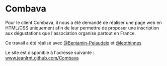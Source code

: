 # Combava

Pour le client Combava, il nous a été demandé de réaliser une page web en HTML/CSS uniquement afin de leur permettre 
de proposer une inscription aux dégustations que l'association organise partout en France.

Ce travail a été réalisé avec [@Benjamin-Pelaudeix](github.com/Benjamin-Pelaudeix) et [@leothinnes](github.com/leothinnes)

Le site est disponible à l'adresse suivante : www.jeanlrnt.github.com/Combava

